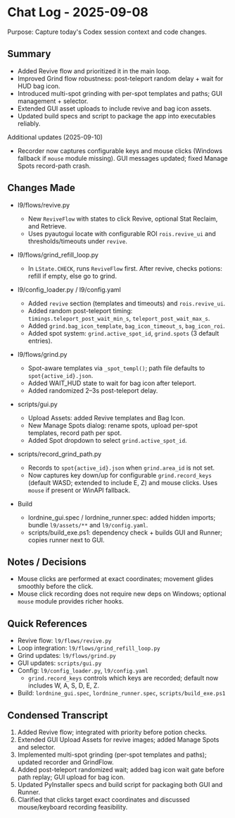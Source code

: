 # Chat Log - 2025-09-08

Purpose: Capture today's Codex session context and code changes.

## Summary
- Added Revive flow and prioritized it in the main loop.
- Improved Grind flow robustness: post-teleport random delay + wait for HUD bag icon.
- Introduced multi-spot grinding with per-spot templates and paths; GUI management + selector.
- Extended GUI asset uploads to include revive and bag icon assets.
- Updated build specs and script to package the app into executables reliably.

Additional updates (2025-09-10)
- Recorder now captures configurable keys and mouse clicks (Windows fallback if `mouse` module missing). GUI messages updated; fixed Manage Spots record-path crash.

## Changes Made
- l9/flows/revive.py
  - New `ReviveFlow` with states to click Revive, optional Stat Reclaim, and Retrieve.
  - Uses pyautogui locate with configurable ROI `rois.revive_ui` and thresholds/timeouts under `revive`.

- l9/flows/grind_refill_loop.py
  - In `LState.CHECK`, runs `ReviveFlow` first. After revive, checks potions: refill if empty, else go to grind.

- l9/config_loader.py / l9/config.yaml
  - Added `revive` section (templates and timeouts) and `rois.revive_ui`.
  - Added random post-teleport timing: `timings.teleport_post_wait_min_s`, `teleport_post_wait_max_s`.
  - Added `grind.bag_icon_template`, `bag_icon_timeout_s`, `bag_icon_roi`.
  - Added spot system: `grind.active_spot_id`, `grind.spots` (3 default entries).

- l9/flows/grind.py
  - Spot-aware templates via `_spot_templ()`; path file defaults to `spot{active_id}.json`.
  - Added WAIT_HUD state to wait for bag icon after teleport.
  - Added randomized 2–3s post-teleport delay.

- scripts/gui.py
  - Upload Assets: added Revive templates and Bag Icon.
  - New Manage Spots dialog: rename spots, upload per-spot templates, record path per spot.
  - Added Spot dropdown to select `grind.active_spot_id`.

- scripts/record_grind_path.py
  - Records to `spot{active_id}.json` when `grind.area_id` is not set.
  - Now captures key down/up for configurable `grind.record_keys` (default WASD; extended to include E, Z) and mouse clicks. Uses `mouse` if present or WinAPI fallback.

- Build
  - lordnine_gui.spec / lordnine_runner.spec: added hidden imports; bundle `l9/assets/**` and `l9/config.yaml`.
  - scripts/build_exe.ps1: dependency check + builds GUI and Runner; copies runner next to GUI.

## Notes / Decisions
- Mouse clicks are performed at exact coordinates; movement glides smoothly before the click.
- Mouse click recording does not require new deps on Windows; optional `mouse` module provides richer hooks.

## Quick References
- Revive flow: `l9/flows/revive.py`
- Loop integration: `l9/flows/grind_refill_loop.py`
- Grind updates: `l9/flows/grind.py`
- GUI updates: `scripts/gui.py`
- Config: `l9/config_loader.py`, `l9/config.yaml`
  - `grind.record_keys` controls which keys are recorded; default now includes W, A, S, D, E, Z.
- Build: `lordnine_gui.spec`, `lordnine_runner.spec`, `scripts/build_exe.ps1`

## Condensed Transcript
1) Added Revive flow; integrated with priority before potion checks.
2) Extended GUI Upload Assets for revive images; added Manage Spots and selector.
3) Implemented multi-spot grinding (per-spot templates and paths); updated recorder and GrindFlow.
4) Added post-teleport randomized wait; added bag icon wait gate before path replay; GUI upload for bag icon.
5) Updated PyInstaller specs and build script for packaging both GUI and Runner.
6) Clarified that clicks target exact coordinates and discussed mouse/keyboard recording feasibility.
